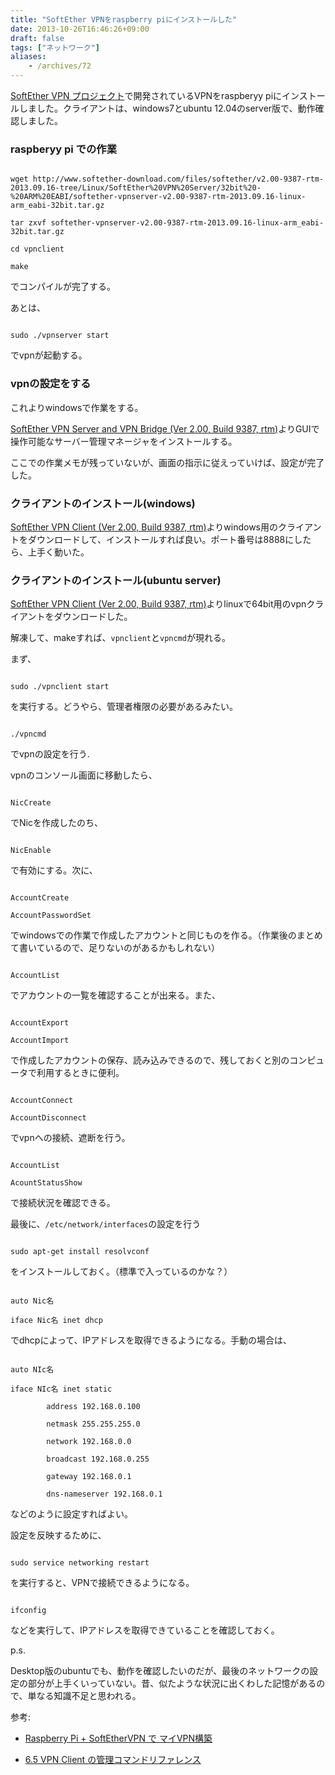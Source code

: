 ```yaml
---
title: "SoftEther VPNをraspberry piにインストールした"
date: 2013-10-26T16:46:26+09:00
draft: false
tags: ["ネットワーク"]
aliases:
    - /archives/72
---
```


[SoftEther VPN プロジェクト](https://ja.softether.org/)で開発されているVPNをraspberyy piにインストールしました。クライアントは、windows7とubuntu 12.04のserver版で、動作確認しました。

### raspberyy pi での作業
~~~{.sh}
wget http://www.softether-download.com/files/softether/v2.00-9387-rtm-2013.09.16-tree/Linux/SoftEther%20VPN%20Server/32bit%20-%20ARM%20EABI/softether-vpnserver-v2.00-9387-rtm-2013.09.16-linux-arm_eabi-32bit.tar.gz
tar zxvf softether-vpnserver-v2.00-9387-rtm-2013.09.16-linux-arm_eabi-32bit.tar.gz
cd vpnclient
make
~~~
でコンパイルが完了する。
あとは、
~~~{.sh}
sudo ./vpnserver start
~~~
でvpnが起動する。

### vpnの設定をする
これよりwindowsで作業をする。
[SoftEther VPN Server and VPN Bridge (Ver 2.00, Build 9387, rtm)](http://www.softether-download.com/files/softether/v2.00-9387-rtm-2013.09.16-tree/Windows/SoftEther%20VPN%20Server%20and%20VPN%20Bridge/softether-vpnserver_vpnbridge-v2.00-9387-rtm-2013.09.16-windows-x86_x64-intel.exe)よりGUIで操作可能なサーバー管理マネージャをインストールする。

ここでの作業メモが残っていないが、画面の指示に従えっていけば、設定が完了した。

### クライアントのインストール(windows)
[SoftEther VPN Client (Ver 2.00, Build 9387, rtm)](http://www.softether-download.com/iles/softether/v2.00-9387-rtm-2013.09.16-tree/Windows/SoftEther%20VPN%20Client/softether-vpnclient-v2.00-9387-rtm-2013.09.16-windows-x86_x64-intel.exe)よりwindows用のクライアントをダウンロードして、インストールすれば良い。ポート番号は8888にしたら、上手く動いた。

### クライアントのインストール(ubuntu server)
[SoftEther VPN Client (Ver 2.00, Build 9387, rtm)](http://www.softether-download.com/files/softether/v2.00-9387-rtm-2013.09.16-tree/Linux/SoftEther%20VPN%20Client/64bit%20-%20Intel%20x64%20or%20AMD64/softether-vpnclient-v2.00-9387-rtm-2013.09.16-linux-x64-64bit.tar.gz)よりlinuxで64bit用のvpnクライアントをダウンロードした。

解凍して、makeすれば、<code>vpnclient</code>と<code>vpncmd</code>が現れる。
まず、
~~~{.sh}
sudo ./vpnclient start
~~~
を実行する。どうやら、管理者権限の必要があるみたい。
~~~{.sh}
./vpncmd
~~~
でvpnの設定を行う.

vpnのコンソール画面に移動したら、
~~~{.sh}
NicCreate
~~~
でNicを作成したのち、
~~~{.sh}
NicEnable
~~~
で有効にする。次に、
~~~{.sh}
AccountCreate
AccountPasswordSet
~~~
でwindowsでの作業で作成したアカウントと同じものを作る。（作業後のまとめて書いているので、足りないのがあるかもしれない）
~~~{.sh}
AccountList
~~~
でアカウントの一覧を確認することが出来る。また、
~~~{.sh}
AccountExport
AccountImport
~~~
で作成したアカウントの保存、読み込みできるので、残しておくと別のコンピュータで利用するときに便利。

~~~{.sh}
AccountConnect
AccountDisconnect
~~~
でvpnへの接続、遮断を行う。

~~~{.sh}
AccountList
AcountStatusShow
~~~
で接続状況を確認できる。

最後に、<code>/etc/network/interfaces</code>の設定を行う
~~~{.sh}
sudo apt-get install resolvconf
~~~
をインストールしておく。（標準で入っているのかな？）

~~~{.text}
auto Nic名
iface Nic名 inet dhcp
~~~
でdhcpによって、IPアドレスを取得できるようになる。手動の場合は、
~~~{.text}
auto NIc名
iface NIc名 inet static
        address 192.168.0.100
        netmask 255.255.255.0
        network 192.168.0.0
        broadcast 192.168.0.255
        gateway 192.168.0.1
        dns-nameserver 192.168.0.1
~~~
などのように設定すればよい。

設定を反映するために、
~~~{.sh}
sudo service networking restart
~~~
を実行すると、VPNで接続できるようになる。
~~~{.sh}
ifconfig
~~~
などを実行して、IPアドレスを取得できていることを確認しておく。


p.s.

Desktop版のubuntuでも、動作を確認したいのだが、最後のネットワークの設定の部分が上手くいっていない。昔、似たような状況に出くわした記憶があるので、単なる知識不足と思われる。


参考:

* [Raspberry Pi + SoftEtherVPN で マイVPN構築](http://helloidea.org/index.php/archives/1171.html)
* [6.5 VPN Client の管理コマンドリファレンス ](http://ja.softether.org/4-docs/1-manual/6/6.5)


